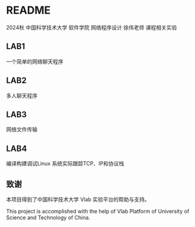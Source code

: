 # README

2024秋 中国科学技术大学 软件学院 网络程序设计 徐伟老师 课程相关实验

## LAB1
一个简单的网络聊天程序

## LAB2
多人聊天程序

## LAB3
网络文件传输

## LAB4
编译构建调试Linux 系统实际跟踪TCP、IP和协议栈

## 致谢

本项目得到了中国科学技术大学 Vlab 实验平台的帮助与支持。

This project is accomplished with the help of Vlab Platform of University of Science and Technology of China.